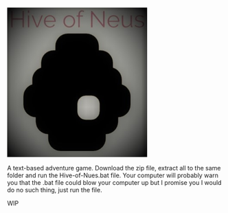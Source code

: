 ![Image of Hive of Neus](https://github.com/napierbw/Hive_of_Neus/blob/master/Hive_img.JPG?raw=true)

A text-based adventure game. Download the zip file, extract all to the same folder and run the Hive-of-Nues.bat file. Your computer will probably warn you that the .bat file could blow your computer up but I promise you I would do no such thing, just run the file.

WIP
